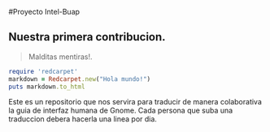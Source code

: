 #Proyecto Intel-Buap
## Nuestra primera contribucion.
> Malditas mentiras!.
```ruby
require 'redcarpet'
markdown = Redcarpet.new("Hola mundo!")
puts markdown.to_html
```
Este es un repositorio que nos servira para traducir de manera colaborativa la guia de interfaz humana de Gnome.
Cada persona que suba una traduccion debera hacerla una linea por dia.
